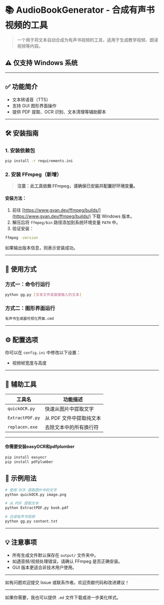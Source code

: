 
# 📚 AudioBookGenerator - 合成有声书视频的工具

> 一个用于将文本自动合成为有声书视频的工具，适用于生成教学视频、朗读视频等内容。

## ⚠️ 仅支持 Windows 系统

---

## ✅ 功能简介

- 文本转语音（TTS）
- 支持 GUI 图形界面操作
- 提供 PDF 提取、OCR 识别、文本清理等辅助脚本

---

## 🛠️ 安装指南

### 1. 安装依赖包

```bash
pip install -r requirements.ini
```

### 2. 安装 FFmpeg（新增）

> **注意：此工具依赖 FFmpeg，请确保已安装并配置好环境变量。**

#### 安装方法：

1. 前往 [https://www.gyan.dev/ffmpeg/builds/](https://www.gyan.dev/ffmpeg/builds/) 下载 Windows 版本。
2. 解压后将 `ffmpeg/bin` 路径添加到系统环境变量 `PATH` 中。
3. 验证安装：

```bash
ffmpeg -version
```

如果输出版本信息，则表示安装成功。

---

## 🧰 使用方式

### 方式一：命令行运行

```bash
python gg.py [文本文件或直接输入的文本]
```

### 方式二：图形界面运行

```bash
有声书生成器可视化界面.cmd
```

---

## ⚙️ 配置选项

你可以在 `config.ini` 中修改以下设置：

- 视频帧宽度与高度
---

## 📎 辅助工具

| 工具名             | 功能描述                             |
|------------------|------------------------------------|
| `quickOCR.py`     | 快速从图片中提取文字                   |
| `ExtractPDF.py`   | 从 PDF 文件中提取纯文本                 |
| `replacen.exe`    | 去除文本中的所有换行符                  |

---
#### 你需要安装easyOCR和pdfplumber
```python
pip install easyocr
pip install pdfplumber
```

## 📝 示例用法

```bash
# 使用 OCR 提取图片中的文字
python quickOCR.py image.png

# 从 PDF 提取文本
python ExtractPDF.py book.pdf

# 合成有声书视频
python gg.py content.txt
```

---

## 💡 注意事项

- 所有生成文件默认保存在 `output/` 文件夹中。
- 如遇音频/视频处理错误，请确认 FFmpeg 是否正确安装。
- GUI 版本更适合非技术用户使用。

---

如有问题欢迎提交 Issue 或联系作者。欢迎贡献代码和改进建议！

--- 

如果你需要，我也可以提供 `.md` 文件下载或进一步美化样式。
